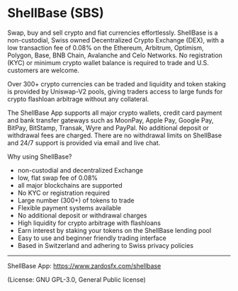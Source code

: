 # ShellBase (SBS)
Swap, buy and sell crypto and fiat currencies effortlessly.
ShellBase is a non-custodial, Swiss owned Decentralized Crypto Exchange (DEX), with a low transaction fee of 0.08% on the Ethereum, Arbitrum, Optimism, Polygon, Base, BNB Chain, Avalanche and Celo Networks. No registration (KYC) or minimum crypto wallet balance is required to trade and U.S. customers are welcome. 

Over 300+ crypto currencies can be traded and liquidity and token staking is provided by Uniswap-V2 pools, giving traders access to large funds for crypto flashloan arbitrage without any collateral.

The ShellBase App supports all major crypto wallets, credit card payment and bank transfer gateways such as MoonPay, Apple Pay, Google Pay, BitPay, BitStamp, Transak, Wyre and PayPal. No additional deposit or withdrawal fees are charged. There are no withdrawal limits on ShellBase and 24/7 support is provided via email and live chat. 

Why using ShellBase?
- non-custodial and decentralized Exchange
- low, flat swap fee of 0.08%
- all major blockchains are supported
- No KYC or registration required
- Large number (300+) of tokens to trade
- Flexible payment systems available
- No additional deposit or withdrawal charges
- High liquidity for crypto arbitrage with flashloans
- Earn interest by staking your tokens on the ShellBase lending pool
- Easy to use and beginner friendly trading interface
- Based in Switzerland and adhering to Swiss privacy policies

___
ShellBase App: https://www.zardosfx.com/shellbase

(License: GNU GPL-3.0, General Public license)
